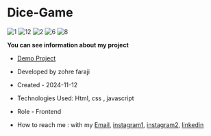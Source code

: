 # Dice-Game

![1](https://github.com/user-attachments/assets/4a8b6f29-f9cc-4ee8-ab8f-7c817e546468)
![12](https://github.com/user-attachments/assets/8e3b0170-481c-4678-a1b4-62dcf9ac1748)
![2](https://github.com/user-attachments/assets/e21e428b-e649-470b-8a0e-6a502189b018)
![6](https://github.com/user-attachments/assets/181920bb-c57a-4e73-9a1a-d92f610db9aa)
![8](https://github.com/user-attachments/assets/251bb7e3-6880-4732-812d-e7e7b1b311f9)

**You can see information about my project**
- [Demo Project](https://zohrefaraji.github.io/diceGame/)

- Developed by zohre faraji

- Created - 2024-11-12

- Technologies Used: Html,  css , javascript

- Role - Frontend

- How to reach me : with my [Email](mailto:zohre.faraji.212@gmail.com), [instagram1](https://www.instagram.com/zohrefarajii212?igsh=MXkxdDgzY3dtcmZyaA==), [instagram2](https://www.instagram.com/zohrefaraji212/), [linkedin](https://www.linkedin.com/in/zohre-faraji-41822315a/)
